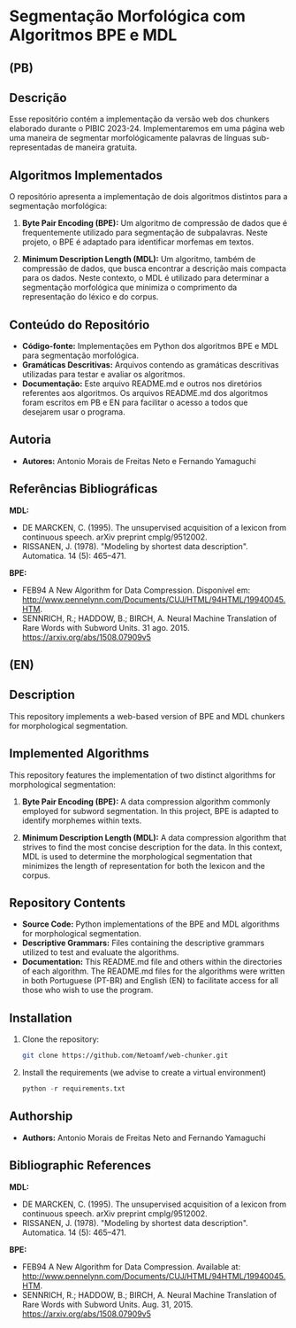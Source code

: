 # Segmentação Morfológica com Algoritmos BPE e MDL

## (PB)
## Descrição

Esse repositório contém a implementação da versão web dos chunkers elaborado durante o PIBIC 2023-24. Implementaremos em uma página web uma maneira de segmentar morfológicamente palavras de línguas sub-representadas de maneira gratuita.

## Algoritmos Implementados

O repositório apresenta a implementação de dois algoritmos distintos para a segmentação morfológica:

1. **Byte Pair Encoding (BPE):** Um algoritmo de compressão de dados que é frequentemente utilizado para segmentação de subpalavras. Neste projeto, o BPE é adaptado para identificar morfemas em textos.

2. **Minimum Description Length (MDL):** Um algoritmo, também de compressão de dados, que busca encontrar a descrição mais compacta para os dados. Neste contexto, o MDL é utilizado para determinar a segmentação morfológica que minimiza o comprimento da representação do léxico e do corpus.

## Conteúdo do Repositório

- **Código-fonte:** Implementações em Python dos algoritmos BPE e MDL para segmentação morfológica.
- **Gramáticas Descritivas:** Arquivos contendo as gramáticas descritivas utilizadas para testar e avaliar os algoritmos.
- **Documentação:** Este arquivo README.md e outros nos diretórios referentes aos algoritmos. Os arquivos README.md dos algoritmos foram escritos em PB e EN para facilitar o acesso a todos que desejarem usar o programa.

## Autoria

- **Autores:** Antonio Morais de Freitas Neto e Fernando Yamaguchi

## Referências Bibliográficas

**MDL:**

- DE MARCKEN, C. (1995). The unsupervised acquisition of a lexicon from continuous speech. arXiv preprint cmplg/9512002.
- RISSANEN, J. (1978). "Modeling by shortest data description". Automatica. 14 (5): 465–471.

**BPE:**

-  FEB94 A New Algorithm for Data Compression. Disponível em: <http://www.pennelynn.com/Documents/CUJ/HTML/94HTML/19940045.HTM>.
- SENNRICH, R.; HADDOW, B.; BIRCH, A. Neural Machine Translation of Rare Words with Subword Units. 31 ago. 2015. https://arxiv.org/abs/1508.07909v5




## (EN)
## Description

This repository implements a web-based version of BPE and MDL chunkers for morphological segmentation. 


## Implemented Algorithms

This repository features the implementation of two distinct algorithms for morphological segmentation:

1. **Byte Pair Encoding (BPE):** A data compression algorithm commonly employed for subword segmentation. In this project, BPE is adapted to identify morphemes within texts. 

2. **Minimum Description Length (MDL):** A data compression algorithm that strives to find the most concise description for the data. In this context, MDL is used to determine the morphological segmentation that minimizes the length of representation for both the lexicon and the corpus.

## Repository Contents

- **Source Code:** Python implementations of the BPE and MDL algorithms for morphological segmentation.
- **Descriptive Grammars:** Files containing the descriptive grammars utilized to test and evaluate the algorithms.
- **Documentation:** This README.md file and others within the directories of each algorithm. The README.md files for the algorithms were written in both Portuguese (PT-BR) and English (EN) to facilitate access for all those who wish to use the program.

## Installation
1. Clone the repository:
   ```bash
   git clone https://github.com/Netoamf/web-chunker.git
    ````

2. Install the requirements (we advise to create a virtual environment)
   ```python
   python -r requirements.txt
    ```

## Authorship

- **Authors:** Antonio Morais de Freitas Neto and Fernando Yamaguchi

## Bibliographic References

**MDL:**

- DE MARCKEN, C. (1995). The unsupervised acquisition of a lexicon from continuous speech. arXiv preprint cmplg/9512002.
- RISSANEN, J. (1978). "Modeling by shortest data description". Automatica. 14 (5): 465–471.

**BPE:**

- FEB94 A New Algorithm for Data Compression. Available at: <http://www.pennelynn.com/Documents/CUJ/HTML/94HTML/19940045.HTM>.
- SENNRICH, R.; HADDOW, B.; BIRCH, A. Neural Machine Translation of Rare Words with Subword Units. Aug. 31, 2015. https://arxiv.org/abs/1508.07909v5 
